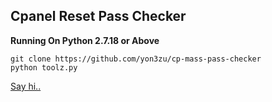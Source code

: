 ## Cpanel Reset Pass Checker

  **Running On Python 2.7.18 or Above**
  
```
git clone https://github.com/yon3zu/cp-mass-pass-checker
python toolz.py
```

[Say hi..](https://instagram.com/youez_)
